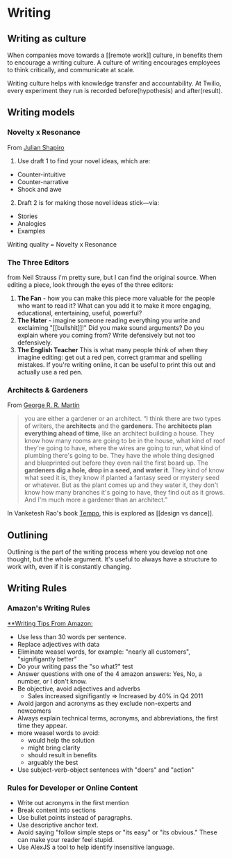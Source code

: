 # Writing

## Writing as culture
When companies move towards a [[remote work]] culture, in benefits them to encourage a writing culture. A culture of writing encourages employees to think critically, and communicate at scale. 

Writing culture helps with knowledge transfer and accountability. At Twilio, every experiment they run is recorded before(hypothesis) and after(result).

## Writing models

### Novelty x Resonance

From [Julian Shapiro](https://twitter.com/Julian/status/1345071823923236864)

1. Use draft 1 to find your novel ideas, which are: 

- Counter-intuitive
- Counter-narrative
- Shock and awe

2. Draft 2 is for making those novel ideas stick—via: 

- Stories
- Analogies
- Examples

Writing quality = Novelty x Resonance

### The Three Editors

from Neil Strauss i'm pretty sure, but I can find the original source. When editing a piece, look through the eyes of the three editors: 

1. **The Fan** - how you can make this piece more valuable for the people who want to read it? What can you add it to make it more engaging, educational, entertaining, useful, powerful? 
2. **The Hater** - imagine someone reading everything you write and exclaiming "[[bullshit]]!" Did you make sound arguments? Do you explain where you coming from? Write defensively but not too defensively. 
3. **The English Teacher** This is what many people think of when they imagine editing: get out a red pen, correct grammar and spelling mistakes. If you're writing online, it can be useful to print this out and actually use a red pen. 

### Architects & Gardeners

From [George R. R. Martin](https://www.goodreads.com/quotes/749309-i-think-there-are-two-types-of-writers-the-architects)
> you are either a gardener or an architect. “I think there are two types of writers, the **architects** and the **gardeners**. The **architects plan everything ahead of time**, like an architect building a house. They know how many rooms are going to be in the house, what kind of roof they're going to have, where the wires are going to run, what kind of plumbing there's going to be. They have the whole thing designed and blueprinted out before they even nail the first board up. The **gardeners dig a hole, drop in a seed, and water it**. They kind of know what seed it is, they know if planted a fantasy seed or mystery seed or whatever. But as the plant comes up and they water it, they don't know how many branches it's going to have, they find out as it grows. And I'm much more a gardener than an architect.”

In Vanketesh Rao's book [Tempo](https://www.ribbonfarm.com/tempo/), this is explored as [[design vs dance]].


## Outlining

Outlining is the part of the writing process where you develop not one thought, but the whole argument. It's useful to always have a structure to work with, even if it is constantly changing. 

## Writing Rules

### Amazon's Writing Rules

[**Writing Tips From Amazon:](https://twitter.com/destraynor/status/1258372157706510336?s=21)
  - Use less than 30 words per sentence.
  - Replace adjectives with data
  - Eliminate weasel words, for example: "nearly all customers", "signifigantly better"
  - Do your writing pass the "so what?" test
  - Answer questions with one of the 4 amazon answers: Yes, No, a number, or I don't know.
  - Be objective, avoid adjectives and adverbs
      - Sales increased signifigantly => Increased by 40% in Q4 2011
  - Avoid jargon and acronyms as they exclude non-experts and newcomers
  - Always explain technical terms, acronyms, and abbreviations, the first time they appear.
  - more weasel words to avoid:
      - would help the solution
      - might bring clarity
      - should result in benefits
      - arguably the best
  - Use subject-verb-object sentences with "doers" and "action"

### Rules for Developer or Online Content 
  
- Write out acronyms in the first mention
- Break content into sections
- Use bullet points instead of paragraphs. 
- Use descriptive anchor text. 
- Avoid saying "follow simple steps or "its easy" or "its obvious." These can make your reader feel stupid. 
- Use AlexJS a tool to help identify insensitive language.



